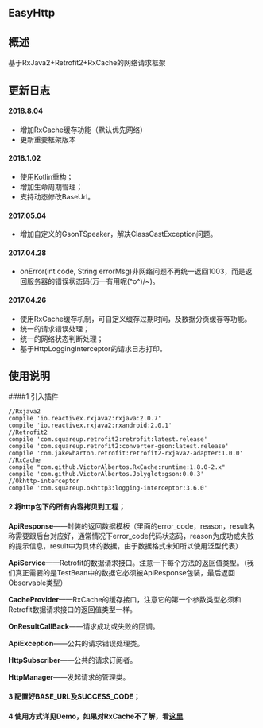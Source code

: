 
## EasyHttp

## 概述
基于RxJava2+Retrofit2+RxCache的网络请求框架

## 更新日志

#### 2018.8.04
* 增加RxCache缓存功能（默认优先网络）
* 更新重要框架版本

#### 2018.1.02
* 使用Kotlin重构；
* 增加生命周期管理；
* 支持动态修改BaseUrl。

#### 2017.05.04
* 增加自定义的GsonTSpeaker，解决ClassCastException问题。

#### 2017.04.28
* onError(int code, String errorMsg)非网络问题不再统一返回1003，而是返回服务器的错误状态码(万一有用呢\(^o^)/~)。

#### 2017.04.26
* 使用RxCache缓存机制，可自定义缓存过期时间，及数据分页缓存等功能。
* 统一的请求错误处理；
* 统一的网络状态判断处理；
* 基于HttpLoggingInterceptor的请求日志打印。

## 使用说明

####1 引入插件

    //Rxjava2
    compile 'io.reactivex.rxjava2:rxjava:2.0.7'
    compile 'io.reactivex.rxjava2:rxandroid:2.0.1'
    //Retrofit2
    compile 'com.squareup.retrofit2:retrofit:latest.release'
    compile 'com.squareup.retrofit2:converter-gson:latest.release'
    compile 'com.jakewharton.retrofit:retrofit2-rxjava2-adapter:1.0.0'
    //RxCache
    compile "com.github.VictorAlbertos.RxCache:runtime:1.8.0-2.x"
    compile 'com.github.VictorAlbertos.Jolyglot:gson:0.0.3'
    //Okhttp-interceptor
    compile 'com.squareup.okhttp3:logging-interceptor:3.6.0'

#### 2 将http包下的所有内容拷贝到工程；

**ApiResponse**——封装的返回数据模板（里面的error_code，reason，result名称需要跟后台对应好，通常情况下error_code代码状态码，reason为成功或失败的提示信息，result中为具体的数据，由于数据格式未知所以使用泛型代表）

**ApiService**——Retrofit的数据请求接口。注意一下每个方法的返回值类型。（我们真正需要的是TestBean中的数据它必须被ApiResponse包装，最后返回Observable类型）

**CacheProvider**——RxCache的缓存接口，注意它的第一个参数类型必须和Retrofit数据请求接口的返回值类型一样。

**OnResultCallBack**——请求成功或失败的回调。

**ApiException**——公共的请求错误处理类。

**HttpSubscriber**——公共的请求订阅者。

**HttpManager**——发起请求的管理类。

#### 3 配置好BASE_URL及SUCCESS_CODE；
#### 4 使用方式详见Demo，如果对RxCache不了解，看[这里](https://github.com/VictorAlbertos/RxCache)

